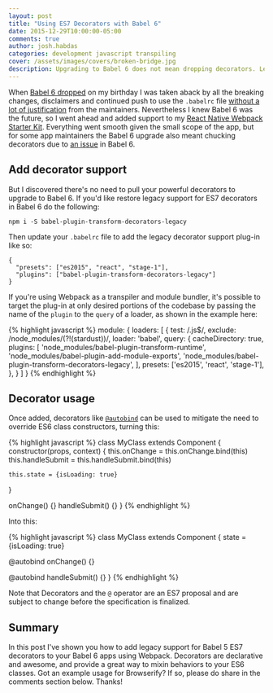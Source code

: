 ```yaml
---
layout: post
title: "Using ES7 Decorators with Babel 6"
date: 2015-12-29T10:00:00-05:00
comments: true
author: josh.habdas
categories: development javascript transpiling
cover: /assets/images/covers/broken-bridge.jpg
description: Upgrading to Babel 6 does not mean dropping decorators. Learn to use ES7 decorators with Babel 6.
---
```


When [Babel 6 dropped](http://babeljs.io/blog/2015/10/29/6.0.0/) on my birthday I was taken aback by all the breaking changes, disclaimers and continued push to use the `.babelrc` file [without a lot of justification](http://babeljs.io/blog/2015/10/29/6.0.0/#comment-2342300088) from the maintainers. Nevertheless I knew Babel 6 was the future, so I went ahead and added support to my [React Native Webpack Starter Kit](https://github.com/jhabdas/react-native-webpack-starter-kit/releases/tag/v1.13.3). Everything went smooth given the small scope of the app, but for some app maintainers the Babel 6 upgrade also meant chucking decorators due to [an issue](https://phabricator.babeljs.io/T2645) in Babel 6.

## Add decorator support

But I discovered there's no need to pull your powerful decorators to upgrade to Babel 6. If you'd like restore legacy support for ES7 decorators in Babel 6 do the following:

    npm i -S babel-plugin-transform-decorators-legacy
    
Then update your `.babelrc` file to add the legacy decorator support plug-in like so:

    {
      "presets": ["es2015", "react", "stage-1"],
      "plugins": ["babel-plugin-transform-decorators-legacy"]
    }

If you're using Webpack as a transpiler and module bundler, it's possible to target the plug-in at only desired portions of the codebase by passing the name of the `plugin` to the `query` of a loader, as shown in the example here:

{% highlight javascript %}
module: {
  loaders: [
    {
      test: /\.js$/,
      exclude: /node_modules\/(?!(stardust))/,
      loader: 'babel',
      query: {
        cacheDirectory: true,
        plugins: [
          'node_modules/babel-plugin-transform-runtime',
          'node_modules/babel-plugin-add-module-exports',
          'node_modules/babel-plugin-transform-decorators-legacy',
        ],
        presets: ['es2015', 'react', 'stage-1'],
      },
    }
  ]
}
{% endhighlight %}

## Decorator usage

Once added, decorators like [`@autobind`](https://github.com/andreypopp/autobind-decorator) can be used to mitigate the need to override ES6 class constructors, turning this:

{% highlight javascript %}
class MyClass extends Component {
  constructor(props, context) {
    this.onChange = this.onChange.bind(this)
    this.handleSubmit = this.handleSubmit.bind(this)
    
    this.state = {isLoading: true}
  }
  
  onChange() {}
  handleSubmit() {}
}
{% endhighlight %}

Into this:

{% highlight javascript %}
class MyClass extends Component {
  state = {isLoading: true}
  
  @autobind
  onChange() {}
  
  @autobind
  handleSubmit() {}
}
{% endhighlight %}

Note that Decorators and the `@` operator are an ES7 proposal and are subject to change before the specification is finalized.

## Summary
In this post I've shown you how to add legacy support for Babel 5 ES7 decorators to your Babel 6 apps using Webpack. Decorators are declarative and awesome, and provide a great way to mixin behaviors to your ES6 classes. Got an example usage for Browserify? If so, please do share in the comments section below. Thanks!
